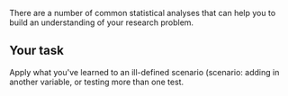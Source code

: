 There are a number of common statistical analyses that can help you to build an understanding of your research problem.


## Your task

Apply what you've learned to an ill-defined scenario (scenario: adding in another variable, or testing more than one test.
